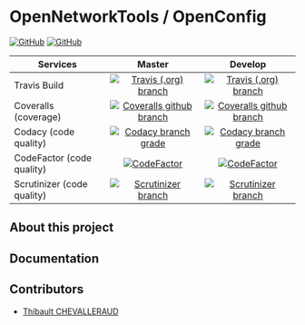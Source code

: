 # OpenNetworkTools / OpenConfig
[![GitHub](https://img.shields.io/github/license/OpenNetworkTools/OpenConfig.svg?style=plastic)](https://github.com/OpenNetworkTools/OpenConfig/blob/master/LICENSE.md)
[![GitHub](https://img.shields.io/github/release/OpenNetworkTools/OpenConfig.svg?style=plastic)](https://github.com/OpenNetworkTools/OpenConfig)

Services | Master | Develop
--- | :---: | :---:
Travis Build | [![Travis (.org) branch](https://img.shields.io/travis/OpenNetworkTools/OpenConfig/master.svg?style=plastic)](https://travis-ci.org/OpenNetworkTools/open-config/branches) | [![Travis (.org) branch](https://img.shields.io/travis/OpenNetworkTools/OpenConfig/develop.svg?style=plastic)](https://travis-ci.org/OpenNetworkTools/open-config/branches)
Coveralls (coverage) | [![Coveralls github branch](https://img.shields.io/coveralls/github/OpenNetworkTools/OpenConfig/master.svg?style=plastic)](https://coveralls.io/github/OpenNetworkTools/OpenConfig) | [![Coveralls github branch](https://img.shields.io/coveralls/github/OpenNetworkTools/OpenConfig/develop.svg?style=plastic)](https://coveralls.io/github/OpenNetworkTools/OpenConfig)
Codacy (code quality) | [![Codacy branch grade](https://img.shields.io/codacy/grade/a16aad154c014f5b8c58711d62372975/master.svg?style=plastic)](https://app.codacy.com/project/tchevalleraud/OpenConfig/dashboard) | [![Codacy branch grade](https://img.shields.io/codacy/grade/a16aad154c014f5b8c58711d62372975/develop.svg?style=plastic)](https://app.codacy.com/project/tchevalleraud/OpenConfig/dashboard)
CodeFactor (code quality) | [![CodeFactor](https://www.codefactor.io/repository/github/OpenNetworkTools/OpenConfig/badge/master?style=plastic)](https://www.codefactor.io/repository/github/OpenNetworkTools/OpenConfig/overview/master) | [![CodeFactor](https://www.codefactor.io/repository/github/OpenNetworkTools/OpenConfig/badge/develop?style=plastic)](https://www.codefactor.io/repository/github/OpenNetworkTools/OpenConfig/overview/develop)
Scrutinizer (code quality) | [![Scrutinizer branch](https://img.shields.io/scrutinizer/g/OpenNetworkTools/OpenConfig/master.svg?style=plastic)](https://scrutinizer-ci.com/g/OpenNetworkTools/OpenConfig/) | [![Scrutinizer branch](https://img.shields.io/scrutinizer/g/OpenNetworkTools/OpenConfig/develop.svg?style=plastic)](https://scrutinizer-ci.com/g/OpenNetworkTools/OpenConfig/)

## About this project
## Documentation
## Contributors

- [Thibault CHEVALLERAUD](https://github.com/tchevalleraud)